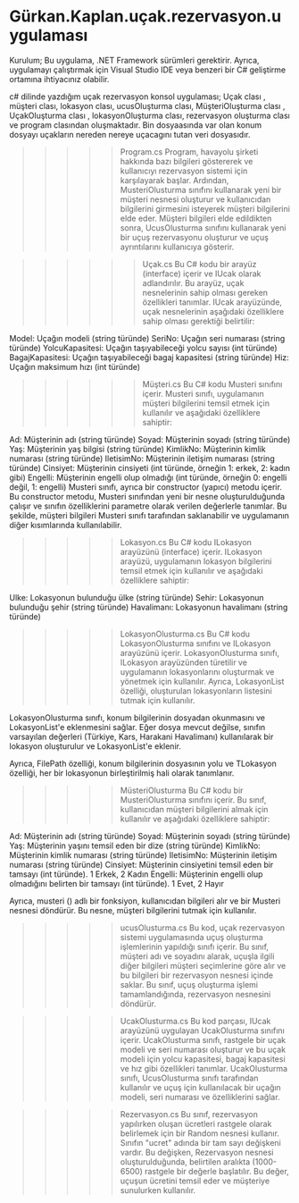 # Gürkan.Kaplan.uçak.rezervasyon.uygulaması
Kurulum;
Bu uygulama, .NET Framework sürümleri gerektirir. 
Ayrıca, uygulamayı çalıştırmak için Visual Studio IDE veya benzeri bir C# geliştirme ortamına ihtiyacınız olabilir.

c# dilinde yazdığım uçak rezervasyon konsol uygulaması;
Uçak clası , müşteri clası, lokasyon clası, ucusOluşturma clası, MüşteriOluşturma clası , UçakOluşturma clası , lokasyonOluşturma clası, rezervasyon oluşturma clası ve program clasından oluşmaktadır.
Bin dosyaasında var olan konum dosyayı uçakların nereden nereye uçacagını tutan veri dosyasıdır.

>>>>> Program.cs
Program, havayolu şirketi hakkında bazı bilgileri göstererek ve kullanıcıyı rezervasyon sistemi için karşılayarak başlar. Ardından, MusteriOlusturma sınıfını kullanarak yeni bir müşteri nesnesi oluşturur ve kullanıcıdan bilgilerini girmesini isteyerek müşteri bilgilerini elde eder. Müşteri bilgileri elde edildikten sonra, UcusOlusturma sınıfını kullanarak yeni bir uçuş rezervasyonu oluşturur ve uçuş ayrıntılarını kullanıcıya gösterir.

>>>>>> Uçak.cs
Bu C# kodu bir arayüz (interface) içerir ve IUcak olarak adlandırılır. Bu arayüz, uçak nesnelerinin sahip olması gereken özellikleri tanımlar. IUcak arayüzünde, uçak nesnelerinin aşağıdaki özelliklere sahip olması gerektiği belirtilir:

Model: Uçağın modeli (string türünde)
SeriNo: Uçağın seri numarası (string türünde)
YolcuKapasitesi: Uçağın taşıyabileceği yolcu sayısı (int türünde)
BagajKapasitesi: Uçağın taşıyabileceği bagaj kapasitesi (string türünde)
Hiz: Uçağın maksimum hızı (int türünde)

>>>>>> Müşteri.cs
Bu C# kodu Musteri sınıfını içerir. Musteri sınıfı, uygulamanın müşteri bilgilerini temsil etmek için kullanılır ve aşağıdaki özelliklere sahiptir:

Ad: Müşterinin adı (string türünde)
Soyad: Müşterinin soyadı (string türünde)
Yaş: Müşterinin yaş bilgisi (string türünde)
KimlikNo: Müşterinin kimlik numarası (string türünde)
IletisimNo: Müşterinin iletişim numarası (string türünde)
Cinsiyet: Müşterinin cinsiyeti (int türünde, örneğin 1: erkek, 2: kadın gibi)
Engelli: Müşterinin engelli olup olmadığı (int türünde, örneğin 0: engelli değil, 1: engelli)
Musteri sınıfı, ayrıca bir constructor (yapıcı) metodu içerir. Bu constructor metodu, Musteri sınıfından yeni bir nesne oluşturulduğunda çalışır ve sınıfın özelliklerini parametre olarak verilen değerlerle tanımlar. Bu şekilde, müşteri bilgileri Musteri sınıfı tarafından saklanabilir ve uygulamanın diğer kısımlarında kullanılabilir.

>>>>> Lokasyon.cs
Bu C# kodu ILokasyon arayüzünü (interface) içerir. ILokasyon arayüzü, uygulamanın lokasyon bilgilerini temsil etmek için kullanılır ve aşağıdaki özelliklere sahiptir:

Ulke: Lokasyonun bulunduğu ülke (string türünde)
Sehir: Lokasyonun bulunduğu şehir (string türünde)
Havalimanı: Lokasyonun havalimanı (string türünde)

>>>>> LokasyonOlusturma.cs
Bu C# kodu LokasyonOlusturma sınıfını ve ILokasyon arayüzünü içerir. LokasyonOlusturma sınıfı, ILokasyon arayüzünden türetilir ve uygulamanın lokasyonlarını oluşturmak ve yönetmek için kullanılır. Ayrıca, LokasyonList özelliği, oluşturulan lokasyonların listesini tutmak için kullanılır.

LokasyonOlusturma sınıfı, konum bilgilerinin dosyadan okunmasını ve LokasyonList'e eklenmesini sağlar. Eğer dosya mevcut değilse, sınıfın varsayılan değerleri (Türkiye, Kars, Harakani Havalimanı) kullanılarak bir lokasyon oluşturulur ve LokasyonList'e eklenir.

Ayrıca, FilePath özelliği, konum bilgilerinin dosyasının yolu ve TLokasyon özelliği, her bir lokasyonun birleştirilmiş hali olarak tanımlanır.

>>>>> MüsteriOlusturma
Bu C# kodu bir MusteriOlusturma sınıfını içerir. Bu sınıf, kullanıcıdan müşteri bilgilerini almak için kullanılır ve aşağıdaki özelliklere sahiptir:

Ad: Müşterinin adı (string türünde)
Soyad: Müşterinin soyadı (string türünde)
Yaş: Müşterinin yaşını temsil eden bir dize (string türünde)
KimlikNo: Müşterinin kimlik numarası (string türünde)
IletisimNo: Müşterinin iletişim numarası (string türünde)
Cinsiyet: Müşterinin cinsiyetini temsil eden bir tamsayı (int türünde). 1 Erkek, 2 Kadın
Engelli: Müşterinin engelli olup olmadığını belirten bir tamsayı (int türünde). 1 Evet, 2 Hayır

Ayrıca, musteri () adlı bir fonksiyon, kullanıcıdan bilgileri alır ve bir Musteri nesnesi döndürür. Bu nesne, müşteri bilgilerini tutmak için kullanılır.

>>>>> ucusOlusturma.cs
Bu kod, uçak rezervasyon sistemi uygulamasında uçuş oluşturma işlemlerinin yapıldığı sınıfı içerir. Bu sınıf, müşteri adı ve soyadını alarak, uçuşla ilgili diğer bilgileri müşteri seçimlerine göre alır ve bu bilgileri bir rezervasyon nesnesi içinde saklar. Bu sınıf, uçuş oluşturma işlemi tamamlandığında, rezervasyon nesnesini döndürür.

>>>>> UcakOlusturma.cs
Bu kod parçası, IUcak arayüzünü uygulayan UcakOlusturma sınıfını içerir. UcakOlusturma sınıfı, rastgele bir uçak modeli ve seri numarası oluşturur ve bu uçak modeli için yolcu kapasitesi, bagaj kapasitesi ve hız gibi özellikleri tanımlar. UcakOlusturma sınıfı, UcusOlusturma sınıfı tarafından kullanılır ve uçuş için kullanılacak bir uçağın modeli, seri numarası ve özelliklerini sağlar.

>>>>> Rezervasyon.cs
Bu sınıf, rezervasyon yapılırken oluşan ücretleri rastgele olarak belirlemek için bir Random nesnesi kullanır.
Sınıfın "ucret" adında bir tam sayı değişkeni vardır. Bu değişken, Rezervasyon nesnesi oluşturulduğunda, belirtilen aralıkta (1000-6500) rastgele bir değerle başlatılır. Bu değer, uçuşun ücretini temsil eder ve müşteriye sunulurken kullanılır.







